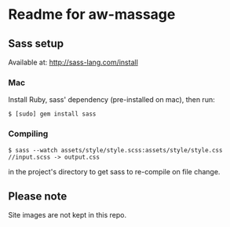 # Readme for aw-massage

## Sass setup
Available at: http://sass-lang.com/install

### Mac
Install Ruby, sass' dependency (pre-installed on mac), then run:
```
$ [sudo] gem install sass
```

### Compiling
```
$ sass --watch assets/style/style.scss:assets/style/style.css //input.scss -> output.css
```
in the project's directory to get sass to re-compile on file change.

## Please note
Site images are not kept in this repo.